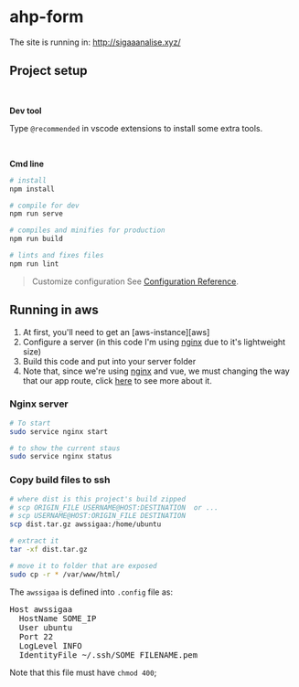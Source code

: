 # ahp-form

The site is running in: http://sigaaanalise.xyz/

## Project setup

<br/>

**Dev tool**

Type `@recommended` in vscode extensions to install some extra tools.

<br/>

**Cmd line**

```bash
# install
npm install

# compile for dev
npm run serve

# compiles and minifies for production
npm run build

# lints and fixes files
npm run lint
```

> Customize configuration
> See [Configuration Reference](https://cli.vuejs.org/config/).

## Running in aws

1. At first, you'll need to get an [aws-instance][aws]
2. Configure a server (in this code I'm using [nginx] due to it's lightweight size)
3. Build this code and put into your server folder
4. Note that, since we're using [nginx] and vue, we must changing the way that our app route, click [here][routing] to see more about it.

### Nginx server

```bash
# To start
sudo service nginx start

# to show the current staus
sudo service nginx status
```

### Copy build files to ssh

```bash
# where dist is this project's build zipped
# scp ORIGIN_FILE USERNAME@HOST:DESTINATION  or ...
# scp USERNAME@HOST:ORIGIN_FILE DESTINATION
scp dist.tar.gz awssigaa:/home/ubuntu

# extract it
tar -xf dist.tar.gz

# move it to folder that are exposed
sudo cp -r * /var/www/html/
```

The `awssigaa` is defined into `.config` file as:

<pre>
Host awssigaa
  HostName SOME_IP
  User ubuntu
  Port 22
  LogLevel INFO
  IdentityFile ~/.ssh/SOME_FILENAME.pem
</pre>

Note that this file must have `chmod 400`;

<!-- Links -->

[aws-instance]: https://console.aws.amazon.com/ec2/v2/home?region=us-east-1#Home:
[nginx]: https://www.nginx.com/blog/setting-up-nginx/
[routing]: https://stackoverflow.com/questions/49072584/vue-router-nginx-and-direct-link
